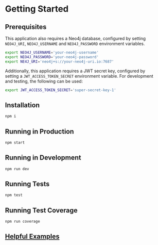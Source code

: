 # Getting Started

## Prerequisites
This application also requires a Neo4j database, configured by setting
`NEO4J_URI`, `NEO4J_USERNAME` and `NEO4J_PASSWORD` environment variables.
```sh
export NEO4J_USERNAME='your-neo4j-username'
export NEO4J_PASSWORD='your-neo4j-password'
export NE4J_URI='neo4j+s://your-neo4j-uri.io:7687'
```

Additionally, this application requires a JWT secret key, configured by
setting a `JWT_ACCESS_TOKEN_SECRET` environment variable. For development
and testing, the following can be used:
```sh
export JWT_ACCESS_TOKEN_SECRET='super-secret-key-1'
```

## Installation
```sh
npm i
```

## Running in Production
```sh
npm start
```

## Running in Development
```sh
npm run dev
```

## Running Tests
```sh
npm test
```

## Running Test Coverage
```sh
npm run coverage
```

## [Helpful Examples](./rest/api.rest)
